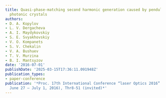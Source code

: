 ```yaml
---
title: Quasi-phase-matching second harmonic generation caused by pendulum effect in
  photonic crystals
authors:
- D. A. Kopylov
- L. V. Dergacheva
- A. I. Maydykovskiy
- S. E. Svyakhovskiy
- V. O. Kompanets
- S. V. Chekalin
- V. A. Bushuev
- T. V. Murzina
- B. I. Mantsyzov
date: '2016-07-01'
publishDate: '2025-03-15T17:36:11.091948Z'
publication_types:
- paper-conference
publication: '*Proc. 17th International Conference “laser Optics 2016” (st. Petersburg,
  June 27 – July 1, 2016), Thr8-51 (invited)*'
---
```

